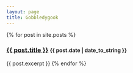 ```yaml
---
layout: page
title: Gobbledygook
---
```

<div class="index">
{% for post in site.posts %}
  <h3><a href="{{ BASE_PATH }}{{ post.url }}">{{ post.title }}</a> <small>{{ post.date | date_to_string }}</small></h3>
  {{ post.excerpt }}
{% endfor %}
</div>